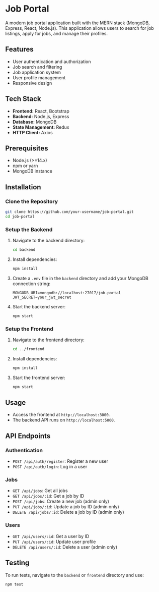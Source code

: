 

# Job Portal

A modern job portal application built with the MERN stack (MongoDB, Express, React, Node.js). This application allows users to search for job listings, apply for jobs, and manage their profiles.

## Features

- User authentication and authorization
- Job search and filtering
- Job application system
- User profile management
- Responsive design

## Tech Stack

- **Frontend:** React, Bootstrap
- **Backend:** Node.js, Express
- **Database:** MongoDB
- **State Management:** Redux
- **HTTP Client:** Axios

## Prerequisites

- Node.js (>=14.x)
- npm or yarn
- MongoDB instance

## Installation

### Clone the Repository

```bash
git clone https://github.com/your-username/job-portal.git
cd job-portal
```

### Setup the Backend

1. Navigate to the backend directory:

    ```bash
    cd backend
    ```

2. Install dependencies:

    ```bash
    npm install
    ```

3. Create a `.env` file in the `backend` directory and add your MongoDB connection string:

    ```env
    MONGODB_URI=mongodb://localhost:27017/job-portal
    JWT_SECRET=your_jwt_secret
    ```

4. Start the backend server:

    ```bash
    npm start
    ```

### Setup the Frontend

1. Navigate to the frontend directory:

    ```bash
    cd ../frontend
    ```

2. Install dependencies:

    ```bash
    npm install
    ```

3. Start the frontend server:

    ```bash
    npm start
    ```

## Usage

- Access the frontend at `http://localhost:3000`.
- The backend API runs on `http://localhost:5000`.

## API Endpoints

### Authentication

- `POST /api/auth/register`: Register a new user
- `POST /api/auth/login`: Log in a user

### Jobs

- `GET /api/jobs`: Get all jobs
- `GET /api/jobs/:id`: Get a job by ID
- `POST /api/jobs`: Create a new job (admin only)
- `PUT /api/jobs/:id`: Update a job by ID (admin only)
- `DELETE /api/jobs/:id`: Delete a job by ID (admin only)

### Users

- `GET /api/users/:id`: Get a user by ID
- `PUT /api/users/:id`: Update user profile
- `DELETE /api/users/:id`: Delete a user (admin only)

## Testing

To run tests, navigate to the `backend` or `frontend` directory and use:

```bash
npm test
```

